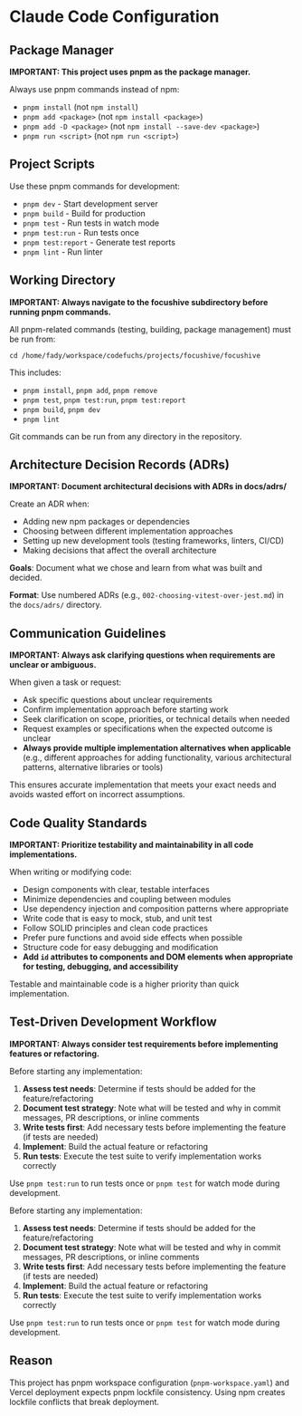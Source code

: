 # Claude Code Configuration

## Package Manager

**IMPORTANT: This project uses pnpm as the package manager.**

Always use pnpm commands instead of npm:
- `pnpm install` (not `npm install`)
- `pnpm add <package>` (not `npm install <package>`)
- `pnpm add -D <package>` (not `npm install --save-dev <package>`)
- `pnpm run <script>` (not `npm run <script>`)

## Project Scripts

Use these pnpm commands for development:
- `pnpm dev` - Start development server
- `pnpm build` - Build for production
- `pnpm test` - Run tests in watch mode
- `pnpm test:run` - Run tests once
- `pnpm test:report` - Generate test reports
- `pnpm lint` - Run linter

## Working Directory

**IMPORTANT: Always navigate to the focushive subdirectory before running pnpm commands.**

All pnpm-related commands (testing, building, package management) must be run from:
```
cd /home/fady/workspace/codefuchs/projects/focushive/focushive
```

This includes:
- `pnpm install`, `pnpm add`, `pnpm remove`
- `pnpm test`, `pnpm test:run`, `pnpm test:report`
- `pnpm build`, `pnpm dev`
- `pnpm lint`

Git commands can be run from any directory in the repository.

## Architecture Decision Records (ADRs)

**IMPORTANT: Document architectural decisions with ADRs in docs/adrs/**

Create an ADR when:
- Adding new npm packages or dependencies
- Choosing between different implementation approaches
- Setting up new development tools (testing frameworks, linters, CI/CD)
- Making decisions that affect the overall architecture

**Goals**: Document what we chose and learn from what was built and decided.

**Format**: Use numbered ADRs (e.g., `002-choosing-vitest-over-jest.md`) in the `docs/adrs/` directory.

## Communication Guidelines

**IMPORTANT: Always ask clarifying questions when requirements are unclear or ambiguous.**

When given a task or request:
- Ask specific questions about unclear requirements
- Confirm implementation approach before starting work
- Seek clarification on scope, priorities, or technical details when needed
- Request examples or specifications when the expected outcome is unclear
- **Always provide multiple implementation alternatives when applicable** (e.g., different approaches for adding functionality, various architectural patterns, alternative libraries or tools)

This ensures accurate implementation that meets your exact needs and avoids wasted effort on incorrect assumptions.

## Code Quality Standards

**IMPORTANT: Prioritize testability and maintainability in all code implementations.**

When writing or modifying code:
- Design components with clear, testable interfaces
- Minimize dependencies and coupling between modules
- Use dependency injection and composition patterns where appropriate
- Write code that is easy to mock, stub, and unit test
- Follow SOLID principles and clean code practices
- Prefer pure functions and avoid side effects when possible
- Structure code for easy debugging and modification
- **Add `id` attributes to components and DOM elements when appropriate for testing, debugging, and accessibility**

Testable and maintainable code is a higher priority than quick implementation.

## Test-Driven Development Workflow

**IMPORTANT: Always consider test requirements before implementing features or refactoring.**

Before starting any implementation:
1. **Assess test needs**: Determine if tests should be added for the feature/refactoring
2. **Document test strategy**: Note what will be tested and why in commit messages, PR descriptions, or inline comments
3. **Write tests first**: Add necessary tests before implementing the feature (if tests are needed)
4. **Implement**: Build the actual feature or refactoring
5. **Run tests**: Execute the test suite to verify implementation works correctly

Use `pnpm test:run` to run tests once or `pnpm test` for watch mode during development.

Before starting any implementation:
1. **Assess test needs**: Determine if tests should be added for the feature/refactoring
2. **Document test strategy**: Note what will be tested and why in commit messages, PR descriptions, or inline comments
3. **Write tests first**: Add necessary tests before implementing the feature (if tests are needed)
4. **Implement**: Build the actual feature or refactoring
5. **Run tests**: Execute the test suite to verify implementation works correctly

Use `pnpm test:run` to run tests once or `pnpm test` for watch mode during development.

## Reason
This project has pnpm workspace configuration (`pnpm-workspace.yaml`) and Vercel deployment expects pnpm lockfile consistency. Using npm creates lockfile conflicts that break deployment.
